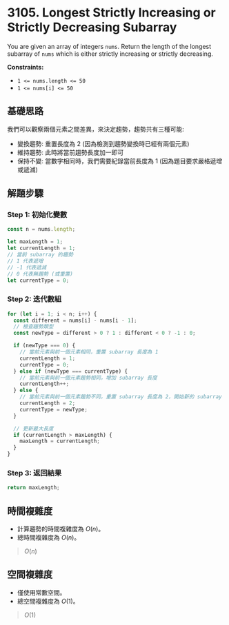 # 3105. Longest Strictly Increasing or Strictly Decreasing Subarray

You are given an array of integers `nums`. Return the length of the longest subarray of `nums` 
which is either strictly increasing or strictly decreasing.

**Constraints:**

- `1 <= nums.length <= 50`
- `1 <= nums[i] <= 50`

## 基礎思路

我們可以觀察兩個元素之間差異，來決定趨勢，趨勢共有三種可能:
- 變換趨勢: 重置長度為 2 (因為檢測到趨勢變換時已經有兩個元素)
- 維持趨勢: 此時將當前趨勢長度加一即可
- 保持不變: 當數字相同時，我們需要紀錄當前長度為 1 (因為題目要求嚴格遞增或遞減)

## 解題步驟

### Step 1: 初始化變數

```typescript
const n = nums.length;

let maxLength = 1;
let currentLength = 1;
// 當前 subarray 的趨勢
// 1 代表遞增
// -1 代表遞減
// 0 代表無趨勢 (或重置)
let currentType = 0;
```

### Step 2: 迭代數組

```typescript
for (let i = 1; i < n; i++) {
  const different = nums[i] - nums[i - 1];
  // 檢查趨勢類型
  const newType = different > 0 ? 1 : different < 0 ? -1 : 0;

  if (newType === 0) {
    // 當前元素與前一個元素相同，重置 subarray 長度為 1
    currentLength = 1;
    currentType = 0;
  } else if (newType === currentType) {
    // 當前元素與前一個元素趨勢相同，增加 subarray 長度
    currentLength++;
  } else {
    // 當前元素與前一個元素趨勢不同，重置 subarray 長度為 2，開始新的 subarray 計算
    currentLength = 2;
    currentType = newType;
  }

  // 更新最大長度
  if (currentLength > maxLength) {
    maxLength = currentLength;
  }
}
```

### Step 3: 返回結果

```typescript
return maxLength;
```

## 時間複雜度

- 計算趨勢的時間複雜度為 $O(n)$。
- 總時間複雜度為 $O(n)$。

> $O(n)$

## 空間複雜度

- 僅使用常數空間。
- 總空間複雜度為 $O(1)$。

> $O(1)$
